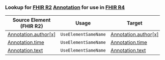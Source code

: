 ### Lookup for [FHIR R2](https://hl7.org/fhir/DSTU2/) [Annotation](https://hl7.org/fhir/DSTU2/Annotation.html) for use in [FHIR R4](https://hl7.org/fhir/R4/)

| Source Element (FHIR R2) | Usage | Target |
| -------------- | ----- | ------ |
| [Annotation.author[x]](https://hl7.org/fhir/DSTU2/Annotation.html#resource) | `UseElementSameName` | [Annotation.author[x]](https://hl7.org/fhir/R4/Annotation.html#resource) |
| [Annotation.time](https://hl7.org/fhir/DSTU2/Annotation.html#resource) | `UseElementSameName` | [Annotation.time](https://hl7.org/fhir/R4/Annotation.html#resource) |
| [Annotation.text](https://hl7.org/fhir/DSTU2/Annotation.html#resource) | `UseElementSameName` | [Annotation.text](https://hl7.org/fhir/R4/Annotation.html#resource) |
